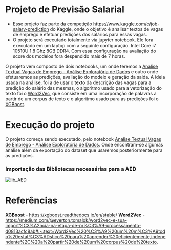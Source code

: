 # Projeto de Previsão Salarial

* Esse projeto faz parte da competição https://www.kaggle.com/c/job-salary-prediction do Kaggle, onde o objetivo é analisar textos de vagas de emprego e efetuar predições dos salários para essas vagas.
* O projeto será executado totalmente via jupyter notebook. Ele fora executado em um laptop com a seguinte configuração. Intel Core i7 10510U 1.8 Ghz 8GB DDR4. Com essa configuração na avaliação do score dos modelos fora despendido mais de 7 horas.

O projeto vem composto de dois notebooks, um onde teremos a [Analise Textual Vagas de Emprego - Análise Exploratória de Dados](/PredictSalary_RegressionProblemExample_AED.ipynb) e outro onde efetuaremos as predições, avaliação do modelo e geração da saida.
A ideia usada na análise, foi a de usar o texto da descrição das vagas para a predição do salário das mesmas, o algoritmo usado para a vetorização do texto foi o [Word2Vec](https://medium.com/@everton.tomalok/word2vec-e-sua-import%C3%A2ncia-na-etapa-de-pr%C3%A9-processamento-d0813acfc8ab#:~:text=Word2Vec%20%C3%A9%20um%20m%C3%A9todo%20estat%C3%ADstico%20para%20aprender%20eficientemente,independente%2C%20a%20partir%20de%20um%20corpus%20de%20texto.), que consiste em uma incorporação de palavras a partir de um corpus de texto e o algoritmo usado para as predições foi o [XGBoost](https://xgboost.readthedocs.io/en/stable/).


# Execução do projeto 

O projeto começa sendo executado, pelo notebook [Analise Textual Vagas de Emprego - Análise Exploratória de Dados](/PredictSalary_RegressionProblemExample_AED.ipynb). Onde encontram-se algumas análise além da exportação do dataset que usaremos posteriormente para as predições.

### Importação das Bibliotecas necessárias para a AED

![lib_AED](https://user-images.githubusercontent.com/61605612/148662577-9156b474-5359-4688-8f67-ae89e2fe0ca9.jpg)

# Referências 

**XGBoost** - https://xgboost.readthedocs.io/en/stable/
**Word2Vec** - https://medium.com/@everton.tomalok/word2vec-e-sua-import%C3%A2ncia-na-etapa-de-pr%C3%A9-processamento-d0813acfc8ab#:~:text=Word2Vec%20%C3%A9%20um%20m%C3%A9todo%20estat%C3%ADstico%20para%20aprender%20eficientemente,independente%2C%20a%20partir%20de%20um%20corpus%20de%20texto.
